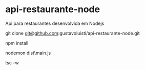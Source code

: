 # api-restaurante-node
Api para restaurantes desenvolvida em Nodejs

git clone git@github.com:gustavoluisti/api-restaurante-node.git

npm install

nodemon dist\main.js

tsc -w



